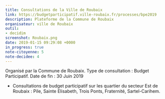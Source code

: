 ```yaml
---
title: Consultations de la Ville de Roubaix
link: https://budgetparticipatif.ville-roubaix.fr/processes/bpe2019
description: Plateforme de la Commune de Roubaix
organisateur: ville de Roubaix
outil: 
- decidim
screenshot: Roubaix.png
date: 2019-01-15 09:29:08 +0000
in_progress: true
note-citoyenne: 5
note-decidee: 4
---
```


Organisé par la Commune de Roubaix. Type de consultation : Budget Participatif.
Date de fin : 30 Juin 2019 

- Consultations de budget participatif sur les quartier du secteur Est de Roubaix : Pile, Sainte Elisabeth, Trois Ponts, Fraternité, Sartel-Carihem. 
